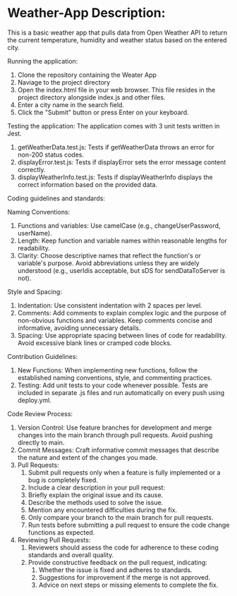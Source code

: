 # Weather-App Description:
This is a basic weather app that pulls data from Open Weather API to return the current temperature, humidity and weather status based on the entered city. 

Running the application:
1. Clone the repository containing the Weater App
2. Naviage to the project directory
3. Open the index.html file in your web browser. This file resides in the project directory alongside index.js and other files.
4. Enter a city name in the search field.
5. Click the "Submit" button or press Enter on your keyboard.

Testing the application:
The application comes with 3 unit tests written in Jest.
1. getWeatherData.test.js: Tests if getWeatherData throws an error for non-200 status codes.
2. displayError.test.js: Tests if displayError sets the error message content correctly.
3. displayWeatherInfo.test.js: Tests if displayWeatherInfo displays the correct information based on the provided data.

Coding guidelines and standards:

Naming Conventions:
1. Functions and variables: Use camelCase (e.g., changeUserPassword, userName).
2. Length: Keep function and variable names within reasonable lengths for readability.
3. Clarity: Choose descriptive names that reflect the function's or variable's purpose. Avoid abbreviations     unless they are widely understood (e.g., userIdis acceptable, but sDS for sendDataToServer is not).

Style and Spacing:
1. Indentation: Use consistent indentation with 2 spaces per level.
2. Comments: Add comments to explain complex logic and the purpose of non-obvious functions and variables. Keep comments concise and informative, avoiding unnecessary details.
3. Spacing: Use appropriate spacing between lines of code for readability. Avoid excessive blank lines or cramped code blocks.

Contribution Guidelines:
1. New Functions: When implementing new functions, follow the established naming conventions, style, and commenting practices.
2. Testing: Add unit tests to your code whenever possible. Tests are included in separate .js files and run automatically on every push using deploy.yml.

Code Review Process:
1. Version Control: Use feature branches for development and merge changes into the main branch through pull requests. Avoid pushing directly to main.
2. Commit Messages: Craft informative commit messages that describe the nature and extent of the changes you made.
3. Pull Requests:
   1. Submit pull requests only when a feature is fully implemented or a bug is completely fixed.
   2. Include a clear description in your pull request:
   3. Briefly explain the original issue and its cause.
   4. Describe the methods used to solve the issue.
   5. Mention any encountered difficulties during the fix.
   6. Only compare your branch to the main branch for pull requests.
   7. Run tests before submitting a pull request to ensure the code change functions as expected.
4. Reviewing Pull Requests:
   1. Reviewers should assess the code for adherence to these coding standards and overall quality.
   2. Provide constructive feedback on the pull request, indicating:
      1. Whether the issue is fixed and adheres to standards.
      2. Suggestions for improvement if the merge is not approved.
      3. Advice on next steps or missing elements to complete the fix.

